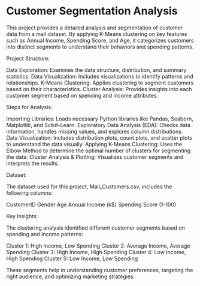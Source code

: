 # Customer Segmentation Analysis

This project provides a detailed analysis and segmentation of customer data from a mall dataset. By applying K-Means clustering on key features such as Annual Income, Spending Score, and Age, it categorizes customers into distinct segments to understand their behaviors and spending patterns.

Project Structure:

  Data Exploration: Examines the data structure, distribution, and summary statistics.
  Data Visualization: Includes visualizations to identify patterns and relationships.
  K-Means Clustering: Applies clustering to segment customers based on their characteristics.
  Cluster Analysis: Provides insights into each customer segment based on spending and income attributes.

Steps for Analysis:

  Importing Libraries: Loads necessary Python libraries like Pandas, Seaborn, Matplotlib, and Scikit-Learn.
  Exploratory Data Analysis (EDA): Checks data information, handles missing values, and explores column distributions.
  Data Visualization: Includes distribution plots, count plots, and scatter plots to understand the data visually.
  Applying K-Means Clustering: Uses the Elbow Method to determine the optimal number of clusters for segmenting the data.
  Cluster Analysis & Plotting: Visualizes customer segments and interprets the results.

Dataset:

The dataset used for this project, Mall_Customers.csv, includes the following columns:

  CustomerID
  Gender
  Age
  Annual Income (k$)
  Spending Score (1-100)

Key Insights:

The clustering analysis identified different customer segments based on spending and income patterns:

  Cluster 1: High Income, Low Spending
  Cluster 2: Average Income, Average Spending
  Cluster 3: High Income, High Spending
  Cluster 4: Low Income, High Spending
  Cluster 5: Low Income, Low Spending

These segments help in understanding customer preferences, targeting the right audience, and optimizing marketing strategies.
